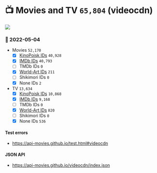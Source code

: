 # :tv: Movies and TV `65,804` (videocdn)

<a href="https://API-Movies.github.io"><img src="https://API-Movies.github.io/banner.png?cache"></a>

### :date: 2022-05-04
- Movies `52,170`
  - [x] <a href="https://API-Movies.github.io/videocdn/movie_kinopoisk_ids.json">KinoPoisk IDs</a> `40,928`
  - [x] <a href="https://API-Movies.github.io/videocdn/movie_imdb_ids.json">IMDb IDs</a> `40,793`
  - [ ] TMDb IDs `0`
  - [x] <a href="https://API-Movies.github.io/videocdn/movie_world_art_ids.json">World-Art IDs</a> `211`
  - [ ] Shikimori IDs `0`
  - [x] None IDs `2`
- TV `13,634`
  - [x] <a href="https://API-Movies.github.io/videocdn/tv_kinopoisk_ids.json">KinoPoisk IDs</a> `10,868`
  - [x] <a href="https://API-Movies.github.io/videocdn/tv_imdb_ids.json">IMDb IDs</a> `9,168`
  - [ ] TMDb IDs `0`
  - [x] <a href="https://API-Movies.github.io/videocdn/tv_world_art_ids.json">World-Art IDs</a> `820`
  - [ ] Shikimori IDs `0`
  - [x] None IDs `536`
#### Test errors
- <a href='https://api-movies.github.io/test.html#videocdn'>https://api-movies.github.io/test.html#videocdn</a>
#### JSON API
- <a href='https://api-movies.github.io/videocdn/index.json'>https://api-movies.github.io/videocdn/index.json</a>
